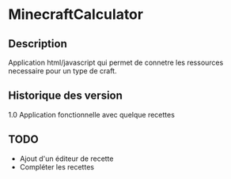 MinecraftCalculator
===================

## Description
Application html/javascript qui permet de connetre les ressources necessaire pour un type de craft.

## Historique des version
1.0 Application fonctionnelle avec quelque recettes

## TODO
- Ajout d'un éditeur de recette
- Compléter les recettes